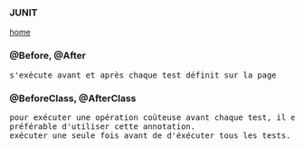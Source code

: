 ### JUNIT

[home](index-junit.md)

### @Before, @After

<pre>
s'exécute avant et après chaque test définit sur la page
</pre>

### @BeforeClass, @AfterClass

<pre>
pour exécuter une opération coûteuse avant chaque test, il est 
préférable d'utiliser cette annotation.
exécuter une seule fois avant de d'éxécuter tous les tests.
</pre>
